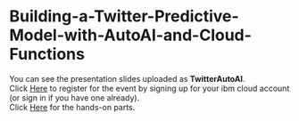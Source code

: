 # Building-a-Twitter-Predictive-Model-with-AutoAI-and-Cloud-Functions

You can see the presentation slides uploaded as **TwitterAutoAI**. <br/>
Click [Here](https://ibm.biz/TwitterAutoAI) to register for the event by signing up for your ibm cloud account (or sign in if you have one already). </br>
Click [Here](https://ibm.biz/TwitterAutoAILab) for the hands-on parts.
